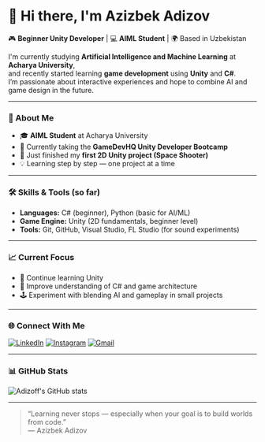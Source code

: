 # 👋 Hi there, I'm Azizbek Adizov  

🎮 **Beginner Unity Developer** | 💻 **AIML Student** | 🌍 Based in Uzbekistan  

I'm currently studying **Artificial Intelligence and Machine Learning** at **Acharya University**,  
and recently started learning **game development** using **Unity** and **C#**.  
I’m passionate about interactive experiences and hope to combine AI and game design in the future.

---

### 🧠 About Me
- 🎓 **AIML Student** at Acharya University  
- 🚀 Currently taking the **GameDevHQ Unity Developer Bootcamp**  
- 🧩 Just finished my **first 2D Unity project (Space Shooter)**  
- 💡 Learning step by step — one project at a time  

---

### 🛠️ Skills & Tools (so far)
- **Languages:** C# (beginner), Python (basic for AI/ML)  
- **Game Engine:** Unity (2D fundamentals, beginner level)  
- **Tools:** Git, GitHub, Visual Studio, FL Studio (for sound experiments)  

---

### 📈 Current Focus
- 🎯 Continue learning Unity
- 🧠 Improve understanding of C# and game architecture  
- 🕹️ Experiment with blending AI and gameplay in small projects  

---

### 🌐 Connect With Me
[![LinkedIn](https://img.shields.io/badge/LinkedIn-0077B5?style=for-the-badge&logo=linkedin&logoColor=white)](https://www.linkedin.com/in/adizoff)
[![Instagram](https://img.shields.io/badge/Instagram-E4405F?style=for-the-badge&logo=instagram&logoColor=white)](https://www.instagram.com/pixelexpl0rer)
[![Gmail](https://img.shields.io/badge/Email-D14836?style=for-the-badge&logo=gmail&logoColor=white)](mailto:adizoff99@gmail.com)

---

### 📊 GitHub Stats
![Adizoff's GitHub stats](https://github-readme-stats.vercel.app/api?username=Adizoff&show_icons=true&theme=tokyonight)

---

> “Learning never stops — especially when your goal is to build worlds from code.”  
> — Azizbek Adizov
